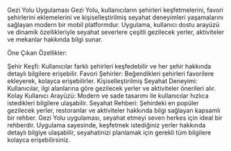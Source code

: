 Gezi Yolu Uygulaması
Gezi Yolu, kullanıcıların şehirleri keşfetmelerini, favori şehirlerini eklemelerini ve kişiselleştirilmiş seyahat deneyimleri yaşamalarını sağlayan modern bir mobil platformdur. Uygulama, kullanıcı dostu arayüzü ve dinamik özellikleriyle seyahat severlere çeşitli gezilecek yerler, aktiviteler ve mekanlar hakkında bilgi sunar.

Öne Çıkan Özellikler:

Şehir Keşfi: Kullanıcılar farklı şehirleri keşfedebilir ve her şehir hakkında detaylı bilgilere erişebilir.
Favori Şehirler: Beğendikleri şehirleri favorilere ekleyerek, kolayca erişebilirler.
Kişiselleştirilmiş Seyahat Deneyimi: Kullanıcılar, ilgi alanlarına göre gezilecek yerler ve aktiviteler önerileri alır.
Kolay Kullanıcı Arayüzü: Modern ve sade tasarımı ile kullanıcılar hızlıca istedikleri bilgilere ulaşabilir.
Seyahat Rehberi: Şehirdeki en popüler gezilecek yerler, restoranlar ve aktiviteler hakkında bilgi sağlayan kapsamlı bir rehber.
Gezi Yolu uygulaması, seyahat etmeyi seven herkes için ideal bir rehberdir. Uygulama sayesinde, keşfetmek istediğiniz yerler hakkında detaylı bilgiye ulaşabilir, seyahatinizi planlamak için gerekli tüm bilgilere kolayca erişebilirsiniz.

